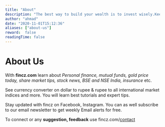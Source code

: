 ```yaml
---
title: "About"
description: "The best way to build your wealth is to invest wisely.Keep up with the latest on Personal Finance with informative blogs on Wealth, Investment, Money Management, Retirement Planning, Tax-Saving and much more."
author: "ahmad"
date: "2020-11-01T15:12:36"
aliases: ["about-us"]
reward:  false
readingTime: false
---
```


About Us
========

With **fincz.com** learn about *Personal finance, mutual funds, gold price today, share market tips, stock news, BSE and NSE India, insurance* etc. 

See currency converter on dollar to rupee & rupee to all international market indices and more. You will learn best tutorials and expert tips.

Stay updated with fincz on Facebook, Instagram. You can as well subscribe to our email newsletter to get weekly Email alerts for free.

To connect or any **suggestion, feedback** use fincz.com/[contact](https://fincz.com/contact)
